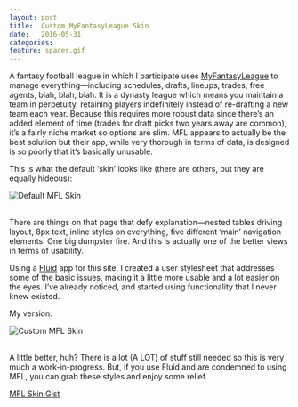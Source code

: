 ```yaml
---
layout: post
title:  Custom MyFantasyLeague Skin
date:   2016-05-31
categories:
feature: spacer.gif
---
```

A fantasy football league in which I participate uses [MyFantasyLeague](http://home.myfantasyleague.com/) to manage everything—including schedules, drafts, lineups, trades, free agents, blah, blah, blah. It is a dynasty league which means you maintain a team in perpetuity, retaining players indefinitely instead of re-drafting a new team each year. Because this requires more robust data since there’s an added element of time (trades for draft picks two years away are common), it’s a fairly niche market so options are slim. MFL appears to actually be the best solution but their app, while very thorough in terms of data, is designed is so poorly that it’s basically unusable.

This is what the default ‘skin’ looks like (there are others, but they are equally hideous):

![Default MFL Skin]({{site.blog_img_path}}2016/mfl_default.jpg)

<br>There are things on that page that defy explanation—nested tables driving layout, 8px text, inline styles on everything, five different ‘main’ navigation elements. One big dumpster fire. And this is actually one of the better views in terms of usability. 

Using a [Fluid](http://fluidapp.com/) app for this site, I created a user stylesheet that addresses some of the basic issues, making it a little more usable and a lot easier on the eyes. I’ve already noticed, and started using functionality that I never knew existed.

My version:

![Custom MFL Skin]({{site.blog_img_path}}2016/mfl_skin.jpg)

<br>A little better, huh? There is a lot (A LOT) of stuff still needed so this is very much a work-in-progress. But, if you use Fluid and are condemned to using MFL, you can grab these styles and enjoy some relief.

[MFL Skin Gist](https://gist.github.com/kyleruane/18a19605d9acb85078b28b1e089dce69)

